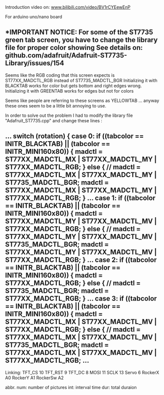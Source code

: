 Introduction video on: www.bilibili.com/video/BV1rCYEewEnP

For arduino uno/nano board

*IMPORTANT NOTICE:
For some of the ST7735 green tab screen, you have to change the library file for proper color showing
See details on: github.com/adafruit/Adafruit-ST7735-Library/issues/154
-------------------------------------------------------------------------
Seems like the RGB coding that this screen expects is ST77XX_MADCTL_RGB instead of ST7735_MADCTL_BGR
Initializing it with BLACKTAB works for color but gets bottom and right edges wrong.
Initializing it with GREENTAB works for edges but not for colors

Seems like people are referring to these screens as YELLOWTAB ... anyway these ones seem to be a little bit annoying to use.

In order to solve out the problem I had to modify the library file "Adafruit_ST7735.cpp" and change these lines :

...
switch (rotation) {
case 0:
if ((tabcolor == INITR_BLACKTAB) || (tabcolor == INITR_MINI160x80)) {
madctl = ST77XX_MADCTL_MX | ST77XX_MADCTL_MY | ST77XX_MADCTL_RGB;
} else {
// madctl = ST77XX_MADCTL_MX | ST77XX_MADCTL_MY | ST7735_MADCTL_BGR;
madctl = ST77XX_MADCTL_MX | ST77XX_MADCTL_MY | ST77XX_MADCTL_RGB;
}
...
case 1:
if ((tabcolor == INITR_BLACKTAB) || (tabcolor == INITR_MINI160x80)) {
madctl = ST77XX_MADCTL_MY | ST77XX_MADCTL_MV | ST77XX_MADCTL_RGB;
} else {
// madctl = ST77XX_MADCTL_MY | ST77XX_MADCTL_MV | ST7735_MADCTL_BGR;
madctl = ST77XX_MADCTL_MY | ST77XX_MADCTL_MV | ST77XX_MADCTL_RGB;
}
...
case 2:
if ((tabcolor == INITR_BLACKTAB) || (tabcolor == INITR_MINI160x80)) {
madctl = ST77XX_MADCTL_RGB;
} else {
// madctl = ST7735_MADCTL_BGR;
madctl = ST77XX_MADCTL_RGB;
}
...
case 3:
if ((tabcolor == INITR_BLACKTAB) || (tabcolor == INITR_MINI160x80)) {
madctl = ST77XX_MADCTL_MX | ST77XX_MADCTL_MV | ST77XX_MADCTL_RGB;
} else {
// madctl = ST77XX_MADCTL_MX | ST77XX_MADCTL_MV | ST7735_MADCTL_BGR;
madctl = ST77XX_MADCTL_MX | ST77XX_MADCTL_MV | ST77XX_MADCTL_RGB;
...
-------------------------------------------------------------------------

Linking:
TFT_CS    10
TFT_RST   9
TFT_DC    8
MOSI      11
SCLK      13
Servo     6
RockerX   A0
RockerY   A1
RockerSw  A2

abbr.
num: number of pictures
int: interval time
dur: total duraion
